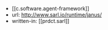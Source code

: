 
- [[c.software.agent-framework]]
- url: http://www.sarl.io/runtime/janus/
- written-in: [[prdct.sarl]]
